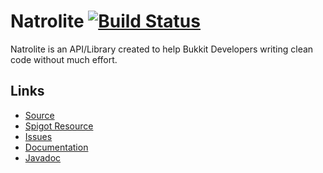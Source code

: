 Natrolite [![Build Status](https://travis-ci.org/natrolite/natrolite.svg?branch=master)](https://travis-ci.org/natrolite/natrolite)
=========

Natrolite is an API/Library created to help Bukkit Developers writing clean code without much effort.

Links
-----

- [Source](https://github.com/natrolite/natrolite/)
- [Spigot Resource](https://www.spigotmc.org/resources/natrolite.39140/)
- [Issues](https://github.com/natrolite/natrolite/issues/)
- [Documentation](https://docs.natrolite.org/)
- [Javadoc](http://jd.natrolite.org/aggregated/1.0.5/)